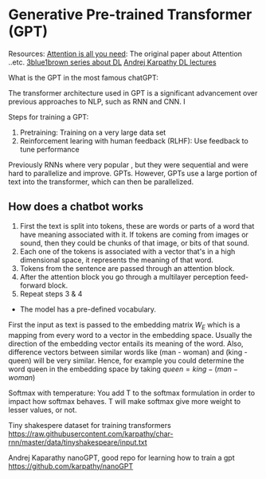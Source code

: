 # Generative Pre-trained Transformer (GPT)

Resources:
[Attention is all you need](https://arxiv.org/abs/1706.03762): The original paper about Attention ..etc.
[3blue1brown series about DL](https://www.youtube.com/watch?v=LPZh9BOjkQs&list=PLZHQObOWTQDNU6R1_67000Dx_ZCJB-3pi&index=5)
[Andrej Karpathy DL lectures](https://karpathy.ai/zero-to-hero.html)


What is the GPT in the most famous chatGPT:


The transformer architecture used in GPT is
a significant advancement over previous approaches to NLP,
such as RNN and CNN. I

Steps for training a GPT:

1. Pretraining: Training on a very large data set
2. Reinforcement learing with human feedback (RLHF): Use feedback to tune performance


Previously RNNs where very popular , but they were sequential and were hard to parallelize and improve.
GPTs. However, GPTs use a large portion of text into the transformer, which can then be parallelized.


## How does a chatbot works

1. First the text is split into tokens, these are words or parts of a word that have meaning associated with it. If tokens are coming from images or sound, then they could be chunks of that image, or bits of that sound.
2. Each one of the tokens is associated with a vector that's in a high dimensional space, it represents the meaning of that word.
3. Tokens from the sentence are passed through an attention block.
4. After the attention block you go through a multilayer perception feed-forward block.
5. Repeat steps 3 & 4


- The model has a pre-defined vocabulary.


First the input as text is passed to the embedding matrix $W_E$ which is a mapping from every word to a vector in the embedding space. Usually the direction of the embedding vector entails its meaning of the word. Also, difference vectors between similar words like (man - woman) and (king - queen) will be very similar. Hence, for example you could determine the word queen in the embedding space by taking $queen = king - (man - woman)$


Softmax with temperature: You add T to the softmax formulation in order to impact how softmax behaves. T will make softmax give more weight to lesser values, or not.



Tiny shakespere dataset for training transformers https://raw.githubusercontent.com/karpathy/char-rnn/master/data/tinyshakespeare/input.txt


Andrej Kaparathy nanoGPT, good repo for learning how to train a gpt https://github.com/karpathy/nanoGPT

